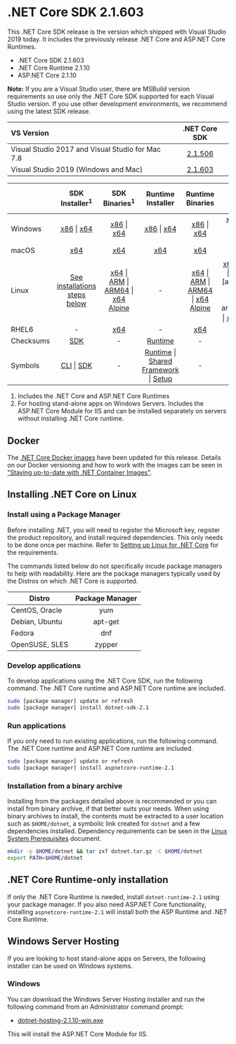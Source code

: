# .NET Core SDK 2.1.603

This .NET Core SDK release is the version which shipped with Visual Studio 2019 today. It includes the previously release .NET Core and ASP.NET Core Runtimes.

* .NET Core SDK 2.1.603
* .NET Core Runtime 2.1.10
* ASP.NET Core 2.1.10

**Note:** If you are a Visual Studio user, there are MSBuild version requirements so use only the .NET Core SDK supported for each Visual Studio version. If you use other development environments, we recommend using the latest SDK release.

| VS Version | .NET Core SDK |
| :-- | :--: |
| Visual Studio 2017 and Visual Studio for Mac 7.8 | [2.1.506](../2.1.10/2.1.10-download.md) |
| Visual Studio 2019 (Windows and Mac) | [2.1.603](#downloads) |

|           | SDK Installer<sup>1</sup>                        | SDK Binaries<sup>1</sup>                 | Runtime Installer                                        | Runtime Binaries                                 | ASP.NET Core Runtime           |
| --------- | :------------------------------------------:     | :----------------------:                 | :---------------------------:                            | :-------------------------:                      | :-----------------:            |
| Windows   | [x86][dotnet-sdk-win-x86.exe] \| [x64][dotnet-sdk-win-x64.exe] | [x86][dotnet-sdk-win-x86.zip] \| [x64][dotnet-sdk-win-x64.zip] | [x86][dotnet-runtime-win-x86.exe] \| [x64][dotnet-runtime-win-x64.exe] | [x86][dotnet-runtime-win-x86.zip] \| [x64][dotnet-runtime-win-x64.zip] | [x86][aspnetcore-runtime-win-x86.exe] \| [x64][aspnetcore-runtime-win-x64.exe] \| <br> [Hosting Bundle][dotnet-hosting-win.exe]<sup>2</sup> |
| macOS     | [x64][dotnet-sdk-osx-x64.pkg]  | [x64][dotnet-sdk-osx-x64.tar.gz]     | [x64][dotnet-runtime-osx-x64.pkg] | [x64][dotnet-runtime-osx-x64.tar.gz] | [x64][aspnetcore-runtime-osx-x64.tar.gz]<sup>1</sup>
| Linux     | [See installations steps below][linux-install]   | [x64][dotnet-sdk-linux-x64.tar.gz] \| [ARM][dotnet-sdk-linux-arm.tar.gz] \| [ARM64][dotnet-sdk-linux-arm64.tar.gz] \| [x64 Alpine][dotnet-sdk-linux-musl-x64.tar.gz] | - | [x64][dotnet-runtime-linux-x64.tar.gz] \| [ARM][dotnet-runtime-linux-arm.tar.gz] \| [ARM64][dotnet-runtime-linux-arm64.tar.gz] \| [x64 Alpine][dotnet-runtime-linux-musl-x64.tar.gz] | [x64][aspnetcore-runtime-linux-x64.tar.gz]<sup>1</sup>  \| [ARM][aspnetcore-runtime-linux-arm.tar.gz]<sup>1</sup> \| [ARM64][aspnetcore-runtime-linux-arm64.tar.gz] \| [x64 Alpine][aspnetcore-runtime-linux-musl-x64.tar.gz]<sup>1</sup> |
| RHEL6     | -                                                | [x64][dotnet-sdk-rhel.6-x64.tar.gz]                    | -                                                        | [x64][dotnet-runtime-rhel.6-x64.tar.gz] | - |
| Checksums | [SDK][checksums-sdk]                             | -                                        | [Runtime][checksums-runtime]                             | - | - |
| Symbols   | [CLI][cli-symbols.zip] \| [SDK][dotnet-sdk-symbols.zip]  | -                                        | [Runtime][coreclr-symbols.zip] \| [Shared Framework][corefx-symbols.zip] \| [Setup][core-setup-symbols.zip] | - | [ASP.NET Core][aspnet-symbols.zip] |

1. Includes the .NET Core and ASP.NET Core Runtimes
2. For hosting stand-alone apps on Windows Servers. Includes the ASP.NET Core Module for IIS and can be installed separately on servers without installing .NET Core runtime.


## Docker

The [.NET Core Docker images](https://hub.docker.com/r/microsoft/dotnet/) have been updated for this release. Details on our Docker versioning and how to work with the images can be seen in ["Staying up-to-date with .NET Container Images"](https://devblogs.microsoft.com/dotnet/staying-up-to-date-with-net-container-images/).

## Installing .NET Core on Linux

### Install using a Package Manager

Before installing .NET, you will need to register the Microsoft key, register the product repository, and install required dependencies. This only needs to be done once per machine. Refer to [Setting up Linux for .NET Core][linux-setup] for the requirements.

The commands listed below do not specifically incude package managers to help with readability. Here are the package managers typically used by the Distros on which .NET Core is supported.

| Distro | Package Manager  |
| ---             | :----:  |
| CentOS, Oracle  | yum     |
| Debian, Ubuntu  | apt-get |
| Fedora          | dnf     |
| OpenSUSE, SLES  | zypper  |

### Develop applications
To develop applications using the .NET Core SDK, run the following command. The .NET Core runtime and ASP.NET Core runtime are included.

```bash
sudo [package manager] update or refresh
sudo [package manager] install dotnet-sdk-2.1
```

### Run applications
If you only need to run existing applications, run the following command. The .NET Core runtime and ASP.NET Core runtime are included.

```bash
sudo [package manager] update or refresh
sudo [package manager] install aspnetcore-runtime-2.1
```

### Installation from a binary archive

Installing from the packages detailed above is recommended or you can install from binary archive, if that better suits your needs. When using binary archives to install, the contents must be extracted to a user location such as `$HOME/dotnet`, a symbolic link created for `dotnet` and a few dependencies installed. Dependency requirements can be seen in the [Linux System Prerequisites](https://github.com/dotnet/core/blob/master/Documentation/linux-prereqs.md) document.

```bash
mkdir -p $HOME/dotnet && tar zxf dotnet.tar.gz -C $HOME/dotnet
export PATH=$HOME/dotnet
```

## .NET Core Runtime-only installation

If only the .NET Core Runtime is needed, install `dotnet-runtime-2.1` using your package manager. If you also need ASP.NET Core functionality, installing `aspnetcore-runtime-2.1` will install both the ASP Runtime and .NET Core Runtime.

## Windows Server Hosting

If you are looking to host stand-alone apps on Servers, the following installer can be used on Windows systems.

### Windows

You can download the Windows Server Hosting installer and run the following command from an Administrator command prompt:

* [dotnet-hosting-2.1.10-win.exe][dotnet-hosting-win.exe]

This will install the ASP.NET Core Module for IIS.

[blob-runtime]: https://dotnetcli.blob.core.windows.net/dotnet/Runtime/
[blob-sdk]: https://dotnetcli.blob.core.windows.net/dotnet/Sdk/

[dotnet-runtime-linux-arm.tar.gz]: https://download.visualstudio.microsoft.com/download/pr/ef721776-76d3-4356-b739-cacaf30783da/60a557a64c1d47e37147530f9dc8a8e8/dotnet-runtime-2.1.10-linux-arm.tar.gz
[dotnet-runtime-linux-arm64.tar.gz]: https://download.visualstudio.microsoft.com/download/pr/cb60476c-4af4-4205-b2e1-c39b800f2d2f/b80376b0fe3181ead5f54b5a08b00ca3/dotnet-runtime-2.1.10-linux-arm64.tar.gz
[dotnet-runtime-linux-musl-x64.tar.gz]: https://download.visualstudio.microsoft.com/download/pr/5971ab00-c4db-4559-bec1-360961a04b3a/c986d17494b17d8c3735b0cdfd1387bc/dotnet-runtime-2.1.10-linux-musl-x64.tar.gz
[dotnet-runtime-linux-x64.tar.gz]: https://download.visualstudio.microsoft.com/download/pr/9bcab944-6b85-4b90-bc29-eec5d10bc097/6fb4e39de3afc04dfca5a4a224f94edd/dotnet-runtime-2.1.10-linux-x64.tar.gz
[dotnet-runtime-osx-x64.pkg]: https://download.visualstudio.microsoft.com/download/pr/d90c52be-3570-4874-ae79-746051785df4/61d9eb5fb5b55af697e3f24c5b47d9ea/dotnet-runtime-2.1.10-osx-x64.pkg
[dotnet-runtime-osx-x64.tar.gz]: https://download.visualstudio.microsoft.com/download/pr/523b9e88-709d-4100-82a4-c4c1de3a7f3b/9559a95ea9401df75eaddf2dc0b16232/dotnet-runtime-2.1.10-osx-x64.tar.gz
[dotnet-runtime-rhel.6-x64.tar.gz]: https://download.visualstudio.microsoft.com/download/pr/0f9e9c6e-aa8e-4c94-b7ca-32205934efb0/f56a1bf93e4c9ce1cdd8150844ce5f06/dotnet-runtime-2.1.10-rhel.6-x64.tar.gz
[dotnet-runtime-win-arm.zip]: https://download.visualstudio.microsoft.com/download/pr/54c0712b-485a-42bb-8198-aa77e818af1a/710e6fd6565ca3ab634254f973609bb3/dotnet-runtime-2.1.10-win-arm.zip
[dotnet-runtime-win-x64.exe]: https://download.visualstudio.microsoft.com/download/pr/bebd1b20-3797-435c-9e5a-34e7cfe0ba40/1cb1471afb8cbe2a9c11ed51bc88e686/dotnet-runtime-2.1.10-win-x64.exe
[dotnet-runtime-win-x64.zip]: https://download.visualstudio.microsoft.com/download/pr/b2804734-0322-4630-9f5c-c76f07afd2c6/1488e2f66dda5022be6b972706045e21/dotnet-runtime-2.1.10-win-x64.zip
[dotnet-runtime-win-x86.exe]: https://download.visualstudio.microsoft.com/download/pr/9fd55d03-fe94-47d4-a254-a98fd2a93cf9/ad075c599b728d592947999d08695253/dotnet-runtime-2.1.10-win-x86.exe
[dotnet-runtime-win-x86.zip]: https://download.visualstudio.microsoft.com/download/pr/b475fc82-f3c4-4901-8be9-305d8c999c88/04557b59786bb6f01f17d56d167f937a/dotnet-runtime-2.1.10-win-x86.zip

[aspnetcore-runtime-linux-arm.tar.gz]: https://download.visualstudio.microsoft.com/download/pr/b17fd8f4-589a-46cf-bd8a-cc16f8621712/a643c1adb6f62b3943d0c486e1124238/aspnetcore-runtime-2.1.10-linux-arm.tar.gz
[aspnetcore-runtime-linux-musl-x64.tar.gz]: https://download.visualstudio.microsoft.com/download/pr/329e1249-d55a-458a-ae3e-fbd8d5e5c403/a2d9860c68c9f0e681b85b1acd16d20b/aspnetcore-runtime-2.1.10-linux-musl-x64.tar.gz
[aspnetcore-runtime-linux-x64.tar.gz]: https://download.visualstudio.microsoft.com/download/pr/5967af9f-21d4-4b2f-a166-52af457d02aa/713e9a0f3753cf79171594bbdb92ad89/aspnetcore-runtime-2.1.10-linux-x64.tar.gz
[aspnetcore-runtime-osx-x64.tar.gz]: https://download.visualstudio.microsoft.com/download/pr/e0bc7d09-e1f4-4d2f-a6e9-c49ec2b803b8/c169d13b0be8f2eb7fd4cf90f7080b8d/aspnetcore-runtime-2.1.10-osx-x64.tar.gz
[aspnetcore-runtime-win-x64.exe]: https://download.visualstudio.microsoft.com/download/pr/f67fda48-1e9a-4cfb-9c63-435273064b4b/1b980428cbc2c0abc4c4a3907bd16ac3/aspnetcore-runtime-2.1.10-win-x64.exe
[aspnetcore-runtime-win-x64.zip]: https://download.visualstudio.microsoft.com/download/pr/ecb1e954-94a2-401b-9162-06314d84e369/768d0460a1fd21a326f4ce4017c4a9df/aspnetcore-runtime-2.1.10-win-x64.zip
[aspnetcore-runtime-win-x86.exe]: https://download.visualstudio.microsoft.com/download/pr/a0d98a3a-4a80-4619-801e-83c7d13892a6/5c5339e223780ddbe0a08a467c653ca6/aspnetcore-runtime-2.1.10-win-x86.exe
[aspnetcore-runtime-win-x86.zip]: https://download.visualstudio.microsoft.com/download/pr/af0cf37a-4199-4c60-bc6c-336f81461e58/c20dd8d99727e9818156bea0af9be8fe/aspnetcore-runtime-2.1.10-win-x86.zip
[dotnet-hosting-win.exe]: https://download.visualstudio.microsoft.com/download/pr/34ad5a08-c67b-4c6f-a65f-47cb5a83747a/02d897904bd52e8681412e353660ac66/dotnet-hosting-2.1.10-win.exe

[dotnet-sdk-linux-arm.tar.gz]: https://download.visualstudio.microsoft.com/download/pr/32486d30-bbc3-4730-89fa-de3db96fcfe4/20a544d4df09bfd89b7ce788d6c76d20/dotnet-sdk-2.1.603-linux-arm.tar.gz
[dotnet-sdk-linux-arm64.tar.gz]: https://download.visualstudio.microsoft.com/download/pr/fdd4a994-86ae-43d0-b49a-bcf23ece714e/17790e06c4231b2236aa9c54c30d663a/dotnet-sdk-2.1.603-linux-arm64.tar.gz
[dotnet-sdk-linux-musl-x64.tar.gz]: https://download.visualstudio.microsoft.com/download/pr/ef7efa6b-af87-4ab2-be59-a7113744a136/fdb4a4537b9d519779d6a8d114cab823/dotnet-sdk-2.1.603-linux-musl-x64.tar.gz
[dotnet-sdk-linux-x64.tar.gz]: https://download.visualstudio.microsoft.com/download/pr/7117a949-fd46-45e0-a288-403423cecb78/76adccc95d2226649f057794abd0808c/dotnet-sdk-2.1.603-linux-x64.tar.gz
[dotnet-sdk-osx-x64.pkg]: https://download.visualstudio.microsoft.com/download/pr/17eef821-5587-44c3-aab3-614b7f25d762/8b6cb3d006fe7b55fa585f7308cb601a/dotnet-sdk-2.1.603-osx-x64.pkg
[dotnet-sdk-osx-x64.tar.gz]: https://download.visualstudio.microsoft.com/download/pr/fa2dbc73-c57b-4752-a931-020ba361211b/5276fb1e425c9f88f4ae98fc7576a965/dotnet-sdk-2.1.603-osx-x64.tar.gz
[dotnet-sdk-rhel.6-x64.tar.gz]: https://download.visualstudio.microsoft.com/download/pr/e5771d58-e919-4f10-bd36-9ccbe4b9b914/ec1d01c87b3d6ffcb8c4f8a4e2e1a5cc/dotnet-sdk-2.1.603-rhel.6-x64.tar.gz
[dotnet-sdk-win-x64.exe]: https://download.visualstudio.microsoft.com/download/pr/78863fe4-e032-433d-bbc3-f62d6df616ec/b075f5b4bc001b14465e27fdb1c21f07/dotnet-sdk-2.1.603-win-x64.exe
[dotnet-sdk-win-x64.zip]: https://download.visualstudio.microsoft.com/download/pr/6e25f860-0e87-4c49-9d80-9c412629ccb9/6e2d7a14ca1bc94e43b7d7afe8f5a608/dotnet-sdk-2.1.603-win-x64.zip
[dotnet-sdk-win-x86.exe]: https://download.visualstudio.microsoft.com/download/pr/9817f8f3-63f6-4f60-9ecc-b0141a3fe9c5/387d2189137dc9c513226232e97eccf4/dotnet-sdk-2.1.603-win-x86.exe
[dotnet-sdk-win-x86.zip]: https://download.visualstudio.microsoft.com/download/pr/c5697093-641e-4aff-8fcd-c2fd47a5b63d/73a86d9a805f04c62e11af6ce5091b7b/dotnet-sdk-2.1.603-win-x86.zip

[aspnet-symbols.zip]: https://download.visualstudio.microsoft.com/download/pr/fce4e98e-1be3-4603-89a5-0ba98d11ceb0/c207cbf61146b4a4cdb490732c722191/aspnet-2.1.10-symbols.zip
[aspnet-extensions-symbols.zip]: https://download.visualstudio.microsoft.com/download/pr/e49f73d2-9746-45c3-8b08-5e628c13c94e/580ef81d0ff9a73f36de39ff0bb4209f/aspnet-extensions-2.1.10-symbols.zip
[cli-symbols.zip]: https://download.visualstudio.microsoft.com/download/pr/da4719b1-20a3-490e-a81f-46cfaedad2f1/e1e51fdcd30ea26293678dc2cae553df/cli-2.1.10-symbols.zip
[core-setup-symbols.zip]: https://download.visualstudio.microsoft.com/download/pr/1a5b28d3-1d71-43fb-b3be-8e166e736889/1cf3af996cb9b26fc2d5578a3a0b4b39/core-setup-2.1.10-symbols.zip
[coreclr-symbols.zip]: https://download.visualstudio.microsoft.com/download/pr/72c448bc-052c-43d8-bf77-d66b5f6e2372/e2089ffebb26b5f3726c91a48eb288dc/coreclr-2.1.10-symbols.zip
[corefx-symbols.zip]: https://download.visualstudio.microsoft.com/download/pr/2ce8b163-45e8-4834-8c28-4e845f06da2e/77ef403106f2ad9113efb3fe925d1972/corefx-2.1.10-symbols.zip
[dotnet-sdk-symbols.zip]: https://download.visualstudio.microsoft.com/download/pr/8bc18ae0-6616-4218-a35b-c49360ffb0da/0f022b73024bb8d9f2e8d39c4ca4395a/dotnet-sdk-2.1.10-symbols.zip

[checksums-runtime]: https://dotnetcli.blob.core.windows.net/dotnet/checksums/2.1.10-runtime-sha.txt
[checksums-sdk]: https://dotnetcli.blob.core.windows.net/dotnet/checksums/2.1.603-sdk-sha.txt

[linux-install]: https://www.microsoft.com/net/download/linux
[linux-setup]: https://github.com/dotnet/core/blob/master/Documentation/linux-setup.md

[dotnet-blog]: https://devblogs.microsoft.com/dotnet/
